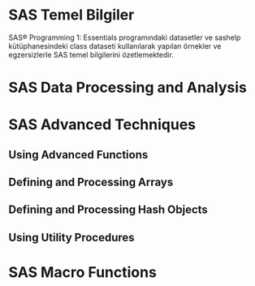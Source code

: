 # SAS Temel Bilgiler
SAS® Programming 1: Essentials programındaki datasetler ve sashelp kütüphanesindeki class dataseti kullanılarak yapılan örnekler ve egzersizlerle SAS temel bilgilerini özetlemektedir.
# SAS Data Processing and Analysis
# SAS Advanced Techniques
##  Using Advanced Functions
##  Defining and Processing Arrays
##  Defining and Processing Hash Objects
##  Using Utility Procedures
# SAS Macro Functions

